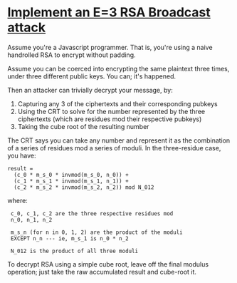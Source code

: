 # [Implement an E=3 RSA Broadcast attack](http://cryptopals.com/sets/5/challenges/40/)
Assume you're a Javascript programmer. That is, you're using a naive handrolled RSA to encrypt without padding.

Assume you can be coerced into encrypting the same plaintext three times, under three different public keys. You can; it's happened.

Then an attacker can trivially decrypt your message, by:

1. Capturing any 3 of the ciphertexts and their corresponding pubkeys
2. Using the CRT to solve for the number represented by the three ciphertexts (which are residues mod their respective pubkeys)
3. Taking the cube root of the resulting number

The CRT says you can take any number and represent it as the combination of a series of residues mod a series of moduli. In the three-residue case, you have:
```
result =
  (c_0 * m_s_0 * invmod(m_s_0, n_0)) +
  (c_1 * m_s_1 * invmod(m_s_1, n_1)) +
  (c_2 * m_s_2 * invmod(m_s_2, n_2)) mod N_012
```
where:
```
 c_0, c_1, c_2 are the three respective residues mod
 n_0, n_1, n_2

 m_s_n (for n in 0, 1, 2) are the product of the moduli
 EXCEPT n_n --- ie, m_s_1 is n_0 * n_2

 N_012 is the product of all three moduli
```
To decrypt RSA using a simple cube root, leave off the final modulus operation; just take the raw accumulated result and cube-root it.